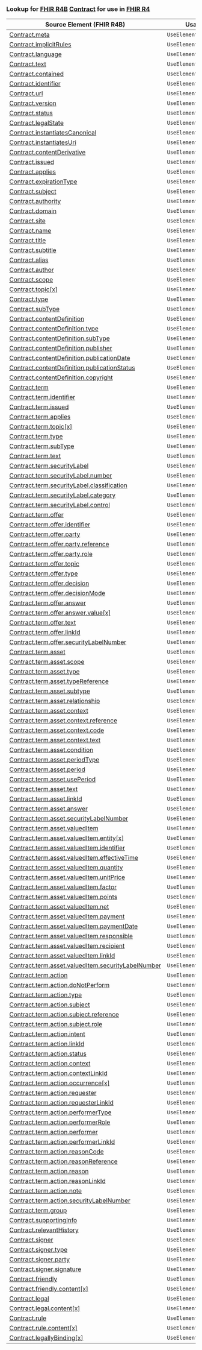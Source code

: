 ### Lookup for [FHIR R4B](https://hl7.org/fhir/R4B/) [Contract](https://hl7.org/fhir/R4B/Contract.html) for use in [FHIR R4](https://hl7.org/fhir/R4/)

| Source Element (FHIR R4B) | Usage | Target |
| -------------- | ----- | ------ |
| [Contract.meta](https://hl7.org/fhir/R4B/Contract.html#resource) | `UseElementSameName` | [Contract.meta](https://hl7.org/fhir/R4/Contract.html#resource) |
| [Contract.implicitRules](https://hl7.org/fhir/R4B/Contract.html#resource) | `UseElementSameName` | [Contract.implicitRules](https://hl7.org/fhir/R4/Contract.html#resource) |
| [Contract.language](https://hl7.org/fhir/R4B/Contract.html#resource) | `UseElementSameName` | [Contract.language](https://hl7.org/fhir/R4/Contract.html#resource) |
| [Contract.text](https://hl7.org/fhir/R4B/Contract.html#resource) | `UseElementSameName` | [Contract.text](https://hl7.org/fhir/R4/Contract.html#resource) |
| [Contract.contained](https://hl7.org/fhir/R4B/Contract.html#resource) | `UseElementSameName` | [Contract.contained](https://hl7.org/fhir/R4/Contract.html#resource) |
| [Contract.identifier](https://hl7.org/fhir/R4B/Contract.html#resource) | `UseElementSameName` | [Contract.identifier](https://hl7.org/fhir/R4/Contract.html#resource) |
| [Contract.url](https://hl7.org/fhir/R4B/Contract.html#resource) | `UseElementSameName` | [Contract.url](https://hl7.org/fhir/R4/Contract.html#resource) |
| [Contract.version](https://hl7.org/fhir/R4B/Contract.html#resource) | `UseElementSameName` | [Contract.version](https://hl7.org/fhir/R4/Contract.html#resource) |
| [Contract.status](https://hl7.org/fhir/R4B/Contract.html#resource) | `UseElementSameName` | [Contract.status](https://hl7.org/fhir/R4/Contract.html#resource) |
| [Contract.legalState](https://hl7.org/fhir/R4B/Contract.html#resource) | `UseElementSameName` | [Contract.legalState](https://hl7.org/fhir/R4/Contract.html#resource) |
| [Contract.instantiatesCanonical](https://hl7.org/fhir/R4B/Contract.html#resource) | `UseElementSameName` | [Contract.instantiatesCanonical](https://hl7.org/fhir/R4/Contract.html#resource) |
| [Contract.instantiatesUri](https://hl7.org/fhir/R4B/Contract.html#resource) | `UseElementSameName` | [Contract.instantiatesUri](https://hl7.org/fhir/R4/Contract.html#resource) |
| [Contract.contentDerivative](https://hl7.org/fhir/R4B/Contract.html#resource) | `UseElementSameName` | [Contract.contentDerivative](https://hl7.org/fhir/R4/Contract.html#resource) |
| [Contract.issued](https://hl7.org/fhir/R4B/Contract.html#resource) | `UseElementSameName` | [Contract.issued](https://hl7.org/fhir/R4/Contract.html#resource) |
| [Contract.applies](https://hl7.org/fhir/R4B/Contract.html#resource) | `UseElementSameName` | [Contract.applies](https://hl7.org/fhir/R4/Contract.html#resource) |
| [Contract.expirationType](https://hl7.org/fhir/R4B/Contract.html#resource) | `UseElementSameName` | [Contract.expirationType](https://hl7.org/fhir/R4/Contract.html#resource) |
| [Contract.subject](https://hl7.org/fhir/R4B/Contract.html#resource) | `UseElementSameName` | [Contract.subject](https://hl7.org/fhir/R4/Contract.html#resource) |
| [Contract.authority](https://hl7.org/fhir/R4B/Contract.html#resource) | `UseElementSameName` | [Contract.authority](https://hl7.org/fhir/R4/Contract.html#resource) |
| [Contract.domain](https://hl7.org/fhir/R4B/Contract.html#resource) | `UseElementSameName` | [Contract.domain](https://hl7.org/fhir/R4/Contract.html#resource) |
| [Contract.site](https://hl7.org/fhir/R4B/Contract.html#resource) | `UseElementSameName` | [Contract.site](https://hl7.org/fhir/R4/Contract.html#resource) |
| [Contract.name](https://hl7.org/fhir/R4B/Contract.html#resource) | `UseElementSameName` | [Contract.name](https://hl7.org/fhir/R4/Contract.html#resource) |
| [Contract.title](https://hl7.org/fhir/R4B/Contract.html#resource) | `UseElementSameName` | [Contract.title](https://hl7.org/fhir/R4/Contract.html#resource) |
| [Contract.subtitle](https://hl7.org/fhir/R4B/Contract.html#resource) | `UseElementSameName` | [Contract.subtitle](https://hl7.org/fhir/R4/Contract.html#resource) |
| [Contract.alias](https://hl7.org/fhir/R4B/Contract.html#resource) | `UseElementSameName` | [Contract.alias](https://hl7.org/fhir/R4/Contract.html#resource) |
| [Contract.author](https://hl7.org/fhir/R4B/Contract.html#resource) | `UseElementSameName` | [Contract.author](https://hl7.org/fhir/R4/Contract.html#resource) |
| [Contract.scope](https://hl7.org/fhir/R4B/Contract.html#resource) | `UseElementSameName` | [Contract.scope](https://hl7.org/fhir/R4/Contract.html#resource) |
| [Contract.topic[x]](https://hl7.org/fhir/R4B/Contract.html#resource) | `UseElementSameName` | [Contract.topic[x]](https://hl7.org/fhir/R4/Contract.html#resource) |
| [Contract.type](https://hl7.org/fhir/R4B/Contract.html#resource) | `UseElementSameName` | [Contract.type](https://hl7.org/fhir/R4/Contract.html#resource) |
| [Contract.subType](https://hl7.org/fhir/R4B/Contract.html#resource) | `UseElementSameName` | [Contract.subType](https://hl7.org/fhir/R4/Contract.html#resource) |
| [Contract.contentDefinition](https://hl7.org/fhir/R4B/Contract.html#resource) | `UseElementSameName` | [Contract.contentDefinition](https://hl7.org/fhir/R4/Contract.html#resource) |
| [Contract.contentDefinition.type](https://hl7.org/fhir/R4B/Contract.html#resource) | `UseElementSameName` | [Contract.contentDefinition.type](https://hl7.org/fhir/R4/Contract.html#resource) |
| [Contract.contentDefinition.subType](https://hl7.org/fhir/R4B/Contract.html#resource) | `UseElementSameName` | [Contract.contentDefinition.subType](https://hl7.org/fhir/R4/Contract.html#resource) |
| [Contract.contentDefinition.publisher](https://hl7.org/fhir/R4B/Contract.html#resource) | `UseElementSameName` | [Contract.contentDefinition.publisher](https://hl7.org/fhir/R4/Contract.html#resource) |
| [Contract.contentDefinition.publicationDate](https://hl7.org/fhir/R4B/Contract.html#resource) | `UseElementSameName` | [Contract.contentDefinition.publicationDate](https://hl7.org/fhir/R4/Contract.html#resource) |
| [Contract.contentDefinition.publicationStatus](https://hl7.org/fhir/R4B/Contract.html#resource) | `UseElementSameName` | [Contract.contentDefinition.publicationStatus](https://hl7.org/fhir/R4/Contract.html#resource) |
| [Contract.contentDefinition.copyright](https://hl7.org/fhir/R4B/Contract.html#resource) | `UseElementSameName` | [Contract.contentDefinition.copyright](https://hl7.org/fhir/R4/Contract.html#resource) |
| [Contract.term](https://hl7.org/fhir/R4B/Contract.html#resource) | `UseElementSameName` | [Contract.term](https://hl7.org/fhir/R4/Contract.html#resource) |
| [Contract.term.identifier](https://hl7.org/fhir/R4B/Contract.html#resource) | `UseElementSameName` | [Contract.term.identifier](https://hl7.org/fhir/R4/Contract.html#resource) |
| [Contract.term.issued](https://hl7.org/fhir/R4B/Contract.html#resource) | `UseElementSameName` | [Contract.term.issued](https://hl7.org/fhir/R4/Contract.html#resource) |
| [Contract.term.applies](https://hl7.org/fhir/R4B/Contract.html#resource) | `UseElementSameName` | [Contract.term.applies](https://hl7.org/fhir/R4/Contract.html#resource) |
| [Contract.term.topic[x]](https://hl7.org/fhir/R4B/Contract.html#resource) | `UseElementSameName` | [Contract.term.topic[x]](https://hl7.org/fhir/R4/Contract.html#resource) |
| [Contract.term.type](https://hl7.org/fhir/R4B/Contract.html#resource) | `UseElementSameName` | [Contract.term.type](https://hl7.org/fhir/R4/Contract.html#resource) |
| [Contract.term.subType](https://hl7.org/fhir/R4B/Contract.html#resource) | `UseElementSameName` | [Contract.term.subType](https://hl7.org/fhir/R4/Contract.html#resource) |
| [Contract.term.text](https://hl7.org/fhir/R4B/Contract.html#resource) | `UseElementSameName` | [Contract.term.text](https://hl7.org/fhir/R4/Contract.html#resource) |
| [Contract.term.securityLabel](https://hl7.org/fhir/R4B/Contract.html#resource) | `UseElementSameName` | [Contract.term.securityLabel](https://hl7.org/fhir/R4/Contract.html#resource) |
| [Contract.term.securityLabel.number](https://hl7.org/fhir/R4B/Contract.html#resource) | `UseElementSameName` | [Contract.term.securityLabel.number](https://hl7.org/fhir/R4/Contract.html#resource) |
| [Contract.term.securityLabel.classification](https://hl7.org/fhir/R4B/Contract.html#resource) | `UseElementSameName` | [Contract.term.securityLabel.classification](https://hl7.org/fhir/R4/Contract.html#resource) |
| [Contract.term.securityLabel.category](https://hl7.org/fhir/R4B/Contract.html#resource) | `UseElementSameName` | [Contract.term.securityLabel.category](https://hl7.org/fhir/R4/Contract.html#resource) |
| [Contract.term.securityLabel.control](https://hl7.org/fhir/R4B/Contract.html#resource) | `UseElementSameName` | [Contract.term.securityLabel.control](https://hl7.org/fhir/R4/Contract.html#resource) |
| [Contract.term.offer](https://hl7.org/fhir/R4B/Contract.html#resource) | `UseElementSameName` | [Contract.term.offer](https://hl7.org/fhir/R4/Contract.html#resource) |
| [Contract.term.offer.identifier](https://hl7.org/fhir/R4B/Contract.html#resource) | `UseElementSameName` | [Contract.term.offer.identifier](https://hl7.org/fhir/R4/Contract.html#resource) |
| [Contract.term.offer.party](https://hl7.org/fhir/R4B/Contract.html#resource) | `UseElementSameName` | [Contract.term.offer.party](https://hl7.org/fhir/R4/Contract.html#resource) |
| [Contract.term.offer.party.reference](https://hl7.org/fhir/R4B/Contract.html#resource) | `UseElementSameName` | [Contract.term.offer.party.reference](https://hl7.org/fhir/R4/Contract.html#resource) |
| [Contract.term.offer.party.role](https://hl7.org/fhir/R4B/Contract.html#resource) | `UseElementSameName` | [Contract.term.offer.party.role](https://hl7.org/fhir/R4/Contract.html#resource) |
| [Contract.term.offer.topic](https://hl7.org/fhir/R4B/Contract.html#resource) | `UseElementSameName` | [Contract.term.offer.topic](https://hl7.org/fhir/R4/Contract.html#resource) |
| [Contract.term.offer.type](https://hl7.org/fhir/R4B/Contract.html#resource) | `UseElementSameName` | [Contract.term.offer.type](https://hl7.org/fhir/R4/Contract.html#resource) |
| [Contract.term.offer.decision](https://hl7.org/fhir/R4B/Contract.html#resource) | `UseElementSameName` | [Contract.term.offer.decision](https://hl7.org/fhir/R4/Contract.html#resource) |
| [Contract.term.offer.decisionMode](https://hl7.org/fhir/R4B/Contract.html#resource) | `UseElementSameName` | [Contract.term.offer.decisionMode](https://hl7.org/fhir/R4/Contract.html#resource) |
| [Contract.term.offer.answer](https://hl7.org/fhir/R4B/Contract.html#resource) | `UseElementSameName` | [Contract.term.offer.answer](https://hl7.org/fhir/R4/Contract.html#resource) |
| [Contract.term.offer.answer.value[x]](https://hl7.org/fhir/R4B/Contract.html#resource) | `UseElementSameName` | [Contract.term.offer.answer.value[x]](https://hl7.org/fhir/R4/Contract.html#resource) |
| [Contract.term.offer.text](https://hl7.org/fhir/R4B/Contract.html#resource) | `UseElementSameName` | [Contract.term.offer.text](https://hl7.org/fhir/R4/Contract.html#resource) |
| [Contract.term.offer.linkId](https://hl7.org/fhir/R4B/Contract.html#resource) | `UseElementSameName` | [Contract.term.offer.linkId](https://hl7.org/fhir/R4/Contract.html#resource) |
| [Contract.term.offer.securityLabelNumber](https://hl7.org/fhir/R4B/Contract.html#resource) | `UseElementSameName` | [Contract.term.offer.securityLabelNumber](https://hl7.org/fhir/R4/Contract.html#resource) |
| [Contract.term.asset](https://hl7.org/fhir/R4B/Contract.html#resource) | `UseElementSameName` | [Contract.term.asset](https://hl7.org/fhir/R4/Contract.html#resource) |
| [Contract.term.asset.scope](https://hl7.org/fhir/R4B/Contract.html#resource) | `UseElementSameName` | [Contract.term.asset.scope](https://hl7.org/fhir/R4/Contract.html#resource) |
| [Contract.term.asset.type](https://hl7.org/fhir/R4B/Contract.html#resource) | `UseElementSameName` | [Contract.term.asset.type](https://hl7.org/fhir/R4/Contract.html#resource) |
| [Contract.term.asset.typeReference](https://hl7.org/fhir/R4B/Contract.html#resource) | `UseElementSameName` | [Contract.term.asset.typeReference](https://hl7.org/fhir/R4/Contract.html#resource) |
| [Contract.term.asset.subtype](https://hl7.org/fhir/R4B/Contract.html#resource) | `UseElementSameName` | [Contract.term.asset.subtype](https://hl7.org/fhir/R4/Contract.html#resource) |
| [Contract.term.asset.relationship](https://hl7.org/fhir/R4B/Contract.html#resource) | `UseElementSameName` | [Contract.term.asset.relationship](https://hl7.org/fhir/R4/Contract.html#resource) |
| [Contract.term.asset.context](https://hl7.org/fhir/R4B/Contract.html#resource) | `UseElementSameName` | [Contract.term.asset.context](https://hl7.org/fhir/R4/Contract.html#resource) |
| [Contract.term.asset.context.reference](https://hl7.org/fhir/R4B/Contract.html#resource) | `UseElementSameName` | [Contract.term.asset.context.reference](https://hl7.org/fhir/R4/Contract.html#resource) |
| [Contract.term.asset.context.code](https://hl7.org/fhir/R4B/Contract.html#resource) | `UseElementSameName` | [Contract.term.asset.context.code](https://hl7.org/fhir/R4/Contract.html#resource) |
| [Contract.term.asset.context.text](https://hl7.org/fhir/R4B/Contract.html#resource) | `UseElementSameName` | [Contract.term.asset.context.text](https://hl7.org/fhir/R4/Contract.html#resource) |
| [Contract.term.asset.condition](https://hl7.org/fhir/R4B/Contract.html#resource) | `UseElementSameName` | [Contract.term.asset.condition](https://hl7.org/fhir/R4/Contract.html#resource) |
| [Contract.term.asset.periodType](https://hl7.org/fhir/R4B/Contract.html#resource) | `UseElementSameName` | [Contract.term.asset.periodType](https://hl7.org/fhir/R4/Contract.html#resource) |
| [Contract.term.asset.period](https://hl7.org/fhir/R4B/Contract.html#resource) | `UseElementSameName` | [Contract.term.asset.period](https://hl7.org/fhir/R4/Contract.html#resource) |
| [Contract.term.asset.usePeriod](https://hl7.org/fhir/R4B/Contract.html#resource) | `UseElementSameName` | [Contract.term.asset.usePeriod](https://hl7.org/fhir/R4/Contract.html#resource) |
| [Contract.term.asset.text](https://hl7.org/fhir/R4B/Contract.html#resource) | `UseElementSameName` | [Contract.term.asset.text](https://hl7.org/fhir/R4/Contract.html#resource) |
| [Contract.term.asset.linkId](https://hl7.org/fhir/R4B/Contract.html#resource) | `UseElementSameName` | [Contract.term.asset.linkId](https://hl7.org/fhir/R4/Contract.html#resource) |
| [Contract.term.asset.answer](https://hl7.org/fhir/R4B/Contract.html#resource) | `UseElementSameName` | [Contract.term.asset.answer](https://hl7.org/fhir/R4/Contract.html#resource) |
| [Contract.term.asset.securityLabelNumber](https://hl7.org/fhir/R4B/Contract.html#resource) | `UseElementSameName` | [Contract.term.asset.securityLabelNumber](https://hl7.org/fhir/R4/Contract.html#resource) |
| [Contract.term.asset.valuedItem](https://hl7.org/fhir/R4B/Contract.html#resource) | `UseElementSameName` | [Contract.term.asset.valuedItem](https://hl7.org/fhir/R4/Contract.html#resource) |
| [Contract.term.asset.valuedItem.entity[x]](https://hl7.org/fhir/R4B/Contract.html#resource) | `UseElementSameName` | [Contract.term.asset.valuedItem.entity[x]](https://hl7.org/fhir/R4/Contract.html#resource) |
| [Contract.term.asset.valuedItem.identifier](https://hl7.org/fhir/R4B/Contract.html#resource) | `UseElementSameName` | [Contract.term.asset.valuedItem.identifier](https://hl7.org/fhir/R4/Contract.html#resource) |
| [Contract.term.asset.valuedItem.effectiveTime](https://hl7.org/fhir/R4B/Contract.html#resource) | `UseElementSameName` | [Contract.term.asset.valuedItem.effectiveTime](https://hl7.org/fhir/R4/Contract.html#resource) |
| [Contract.term.asset.valuedItem.quantity](https://hl7.org/fhir/R4B/Contract.html#resource) | `UseElementSameName` | [Contract.term.asset.valuedItem.quantity](https://hl7.org/fhir/R4/Contract.html#resource) |
| [Contract.term.asset.valuedItem.unitPrice](https://hl7.org/fhir/R4B/Contract.html#resource) | `UseElementSameName` | [Contract.term.asset.valuedItem.unitPrice](https://hl7.org/fhir/R4/Contract.html#resource) |
| [Contract.term.asset.valuedItem.factor](https://hl7.org/fhir/R4B/Contract.html#resource) | `UseElementSameName` | [Contract.term.asset.valuedItem.factor](https://hl7.org/fhir/R4/Contract.html#resource) |
| [Contract.term.asset.valuedItem.points](https://hl7.org/fhir/R4B/Contract.html#resource) | `UseElementSameName` | [Contract.term.asset.valuedItem.points](https://hl7.org/fhir/R4/Contract.html#resource) |
| [Contract.term.asset.valuedItem.net](https://hl7.org/fhir/R4B/Contract.html#resource) | `UseElementSameName` | [Contract.term.asset.valuedItem.net](https://hl7.org/fhir/R4/Contract.html#resource) |
| [Contract.term.asset.valuedItem.payment](https://hl7.org/fhir/R4B/Contract.html#resource) | `UseElementSameName` | [Contract.term.asset.valuedItem.payment](https://hl7.org/fhir/R4/Contract.html#resource) |
| [Contract.term.asset.valuedItem.paymentDate](https://hl7.org/fhir/R4B/Contract.html#resource) | `UseElementSameName` | [Contract.term.asset.valuedItem.paymentDate](https://hl7.org/fhir/R4/Contract.html#resource) |
| [Contract.term.asset.valuedItem.responsible](https://hl7.org/fhir/R4B/Contract.html#resource) | `UseElementSameName` | [Contract.term.asset.valuedItem.responsible](https://hl7.org/fhir/R4/Contract.html#resource) |
| [Contract.term.asset.valuedItem.recipient](https://hl7.org/fhir/R4B/Contract.html#resource) | `UseElementSameName` | [Contract.term.asset.valuedItem.recipient](https://hl7.org/fhir/R4/Contract.html#resource) |
| [Contract.term.asset.valuedItem.linkId](https://hl7.org/fhir/R4B/Contract.html#resource) | `UseElementSameName` | [Contract.term.asset.valuedItem.linkId](https://hl7.org/fhir/R4/Contract.html#resource) |
| [Contract.term.asset.valuedItem.securityLabelNumber](https://hl7.org/fhir/R4B/Contract.html#resource) | `UseElementSameName` | [Contract.term.asset.valuedItem.securityLabelNumber](https://hl7.org/fhir/R4/Contract.html#resource) |
| [Contract.term.action](https://hl7.org/fhir/R4B/Contract.html#resource) | `UseElementSameName` | [Contract.term.action](https://hl7.org/fhir/R4/Contract.html#resource) |
| [Contract.term.action.doNotPerform](https://hl7.org/fhir/R4B/Contract.html#resource) | `UseElementSameName` | [Contract.term.action.doNotPerform](https://hl7.org/fhir/R4/Contract.html#resource) |
| [Contract.term.action.type](https://hl7.org/fhir/R4B/Contract.html#resource) | `UseElementSameName` | [Contract.term.action.type](https://hl7.org/fhir/R4/Contract.html#resource) |
| [Contract.term.action.subject](https://hl7.org/fhir/R4B/Contract.html#resource) | `UseElementSameName` | [Contract.term.action.subject](https://hl7.org/fhir/R4/Contract.html#resource) |
| [Contract.term.action.subject.reference](https://hl7.org/fhir/R4B/Contract.html#resource) | `UseElementSameName` | [Contract.term.action.subject.reference](https://hl7.org/fhir/R4/Contract.html#resource) |
| [Contract.term.action.subject.role](https://hl7.org/fhir/R4B/Contract.html#resource) | `UseElementSameName` | [Contract.term.action.subject.role](https://hl7.org/fhir/R4/Contract.html#resource) |
| [Contract.term.action.intent](https://hl7.org/fhir/R4B/Contract.html#resource) | `UseElementSameName` | [Contract.term.action.intent](https://hl7.org/fhir/R4/Contract.html#resource) |
| [Contract.term.action.linkId](https://hl7.org/fhir/R4B/Contract.html#resource) | `UseElementSameName` | [Contract.term.action.linkId](https://hl7.org/fhir/R4/Contract.html#resource) |
| [Contract.term.action.status](https://hl7.org/fhir/R4B/Contract.html#resource) | `UseElementSameName` | [Contract.term.action.status](https://hl7.org/fhir/R4/Contract.html#resource) |
| [Contract.term.action.context](https://hl7.org/fhir/R4B/Contract.html#resource) | `UseElementSameName` | [Contract.term.action.context](https://hl7.org/fhir/R4/Contract.html#resource) |
| [Contract.term.action.contextLinkId](https://hl7.org/fhir/R4B/Contract.html#resource) | `UseElementSameName` | [Contract.term.action.contextLinkId](https://hl7.org/fhir/R4/Contract.html#resource) |
| [Contract.term.action.occurrence[x]](https://hl7.org/fhir/R4B/Contract.html#resource) | `UseElementSameName` | [Contract.term.action.occurrence[x]](https://hl7.org/fhir/R4/Contract.html#resource) |
| [Contract.term.action.requester](https://hl7.org/fhir/R4B/Contract.html#resource) | `UseElementSameName` | [Contract.term.action.requester](https://hl7.org/fhir/R4/Contract.html#resource) |
| [Contract.term.action.requesterLinkId](https://hl7.org/fhir/R4B/Contract.html#resource) | `UseElementSameName` | [Contract.term.action.requesterLinkId](https://hl7.org/fhir/R4/Contract.html#resource) |
| [Contract.term.action.performerType](https://hl7.org/fhir/R4B/Contract.html#resource) | `UseElementSameName` | [Contract.term.action.performerType](https://hl7.org/fhir/R4/Contract.html#resource) |
| [Contract.term.action.performerRole](https://hl7.org/fhir/R4B/Contract.html#resource) | `UseElementSameName` | [Contract.term.action.performerRole](https://hl7.org/fhir/R4/Contract.html#resource) |
| [Contract.term.action.performer](https://hl7.org/fhir/R4B/Contract.html#resource) | `UseElementSameName` | [Contract.term.action.performer](https://hl7.org/fhir/R4/Contract.html#resource) |
| [Contract.term.action.performerLinkId](https://hl7.org/fhir/R4B/Contract.html#resource) | `UseElementSameName` | [Contract.term.action.performerLinkId](https://hl7.org/fhir/R4/Contract.html#resource) |
| [Contract.term.action.reasonCode](https://hl7.org/fhir/R4B/Contract.html#resource) | `UseElementSameName` | [Contract.term.action.reasonCode](https://hl7.org/fhir/R4/Contract.html#resource) |
| [Contract.term.action.reasonReference](https://hl7.org/fhir/R4B/Contract.html#resource) | `UseElementSameName` | [Contract.term.action.reasonReference](https://hl7.org/fhir/R4/Contract.html#resource) |
| [Contract.term.action.reason](https://hl7.org/fhir/R4B/Contract.html#resource) | `UseElementSameName` | [Contract.term.action.reason](https://hl7.org/fhir/R4/Contract.html#resource) |
| [Contract.term.action.reasonLinkId](https://hl7.org/fhir/R4B/Contract.html#resource) | `UseElementSameName` | [Contract.term.action.reasonLinkId](https://hl7.org/fhir/R4/Contract.html#resource) |
| [Contract.term.action.note](https://hl7.org/fhir/R4B/Contract.html#resource) | `UseElementSameName` | [Contract.term.action.note](https://hl7.org/fhir/R4/Contract.html#resource) |
| [Contract.term.action.securityLabelNumber](https://hl7.org/fhir/R4B/Contract.html#resource) | `UseElementSameName` | [Contract.term.action.securityLabelNumber](https://hl7.org/fhir/R4/Contract.html#resource) |
| [Contract.term.group](https://hl7.org/fhir/R4B/Contract.html#resource) | `UseElementSameName` | [Contract.term.group](https://hl7.org/fhir/R4/Contract.html#resource) |
| [Contract.supportingInfo](https://hl7.org/fhir/R4B/Contract.html#resource) | `UseElementSameName` | [Contract.supportingInfo](https://hl7.org/fhir/R4/Contract.html#resource) |
| [Contract.relevantHistory](https://hl7.org/fhir/R4B/Contract.html#resource) | `UseElementSameName` | [Contract.relevantHistory](https://hl7.org/fhir/R4/Contract.html#resource) |
| [Contract.signer](https://hl7.org/fhir/R4B/Contract.html#resource) | `UseElementSameName` | [Contract.signer](https://hl7.org/fhir/R4/Contract.html#resource) |
| [Contract.signer.type](https://hl7.org/fhir/R4B/Contract.html#resource) | `UseElementSameName` | [Contract.signer.type](https://hl7.org/fhir/R4/Contract.html#resource) |
| [Contract.signer.party](https://hl7.org/fhir/R4B/Contract.html#resource) | `UseElementSameName` | [Contract.signer.party](https://hl7.org/fhir/R4/Contract.html#resource) |
| [Contract.signer.signature](https://hl7.org/fhir/R4B/Contract.html#resource) | `UseElementSameName` | [Contract.signer.signature](https://hl7.org/fhir/R4/Contract.html#resource) |
| [Contract.friendly](https://hl7.org/fhir/R4B/Contract.html#resource) | `UseElementSameName` | [Contract.friendly](https://hl7.org/fhir/R4/Contract.html#resource) |
| [Contract.friendly.content[x]](https://hl7.org/fhir/R4B/Contract.html#resource) | `UseElementSameName` | [Contract.friendly.content[x]](https://hl7.org/fhir/R4/Contract.html#resource) |
| [Contract.legal](https://hl7.org/fhir/R4B/Contract.html#resource) | `UseElementSameName` | [Contract.legal](https://hl7.org/fhir/R4/Contract.html#resource) |
| [Contract.legal.content[x]](https://hl7.org/fhir/R4B/Contract.html#resource) | `UseElementSameName` | [Contract.legal.content[x]](https://hl7.org/fhir/R4/Contract.html#resource) |
| [Contract.rule](https://hl7.org/fhir/R4B/Contract.html#resource) | `UseElementSameName` | [Contract.rule](https://hl7.org/fhir/R4/Contract.html#resource) |
| [Contract.rule.content[x]](https://hl7.org/fhir/R4B/Contract.html#resource) | `UseElementSameName` | [Contract.rule.content[x]](https://hl7.org/fhir/R4/Contract.html#resource) |
| [Contract.legallyBinding[x]](https://hl7.org/fhir/R4B/Contract.html#resource) | `UseElementSameName` | [Contract.legallyBinding[x]](https://hl7.org/fhir/R4/Contract.html#resource) |
